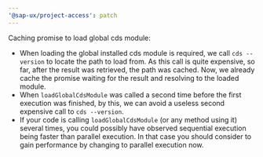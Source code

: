 ```yaml
---
'@sap-ux/project-access': patch
---
```


Caching promise to load global cds module:
- When loading the global installed cds module is required, we call `cds --version` to locate the path to load from. As this call is quite expensive, so far, after the result was retrieved, the path was cached. Now, we already cache the promise waiting for the result and resolving to the loaded module.
- When `loadGlobalCdsModule` was called a second time before the first execution was finished, by this, we can avoid a useless second expensive call to `cds --version`.
- If your code is calling `loadGlobalCdsModule` (or any method using it) several times, you could possibly have observed sequential execution being faster than parallel execution. In that case you should consider to gain performance by changing to parallel execution now.
